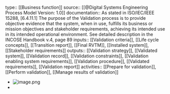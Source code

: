 type:: [[Business function]]
source:: [[@Digital Systems Engineering Process Model Version: 1.0]]
documentation:: As stated in ISO/IEC/IEEE 15288, [6.4.11.1] The purpose of the Validation process is to provide objective evidence that the system, when in use, fulfills its business or mission objectives and stakeholder requirements, achieving its intended use in its intended operational environment.  See detailed description in the INCOSE Handbook v.4, page 89
inputs:: [[Validation criteria]], [[Life cycle concepts]], [[Transition report]], [[Final RVTM]], [[Installed system]], [[Stakeholder requirements]]
outputs:: [[Validation strategy]], [[Validated system]], [[Validation record]], [[Validation constraints]], [[Validation enabling system requirements]], [[Validation procedure]], [[Validated requirements]], [[Validation report]]
activities:: [[Prepare for validation]], [[Perform validation]], [[Manage results of validation]]

- ![image.png](../assets/image_1689444074203_0.png)
-